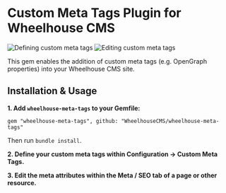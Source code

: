 Custom Meta Tags Plugin for Wheelhouse CMS
==========================================

![Defining custom meta tags](https://www.wheelhousecms.com/media/a186749b/Custom-Meta-Tags-Definition.png)
![Editing custom meta tags](https://www.wheelhousecms.com/media/4705db87/Custom-Meta-Tags-Editing.png)

This gem enables the addition of custom meta tags (e.g. OpenGraph properties) into your Wheelhouse CMS site.


Installation & Usage
--------------------

**1. Add `wheelhouse-meta-tags` to your Gemfile:**

    gem "wheelhouse-meta-tags", github: "WheelhouseCMS/wheelhouse-meta-tags"

Then run `bundle install`.

**2. Define your custom meta tags within Configuration -> Custom Meta Tags.**

**3. Edit the meta attributes within the Meta / SEO tab of a page or other resource.**
